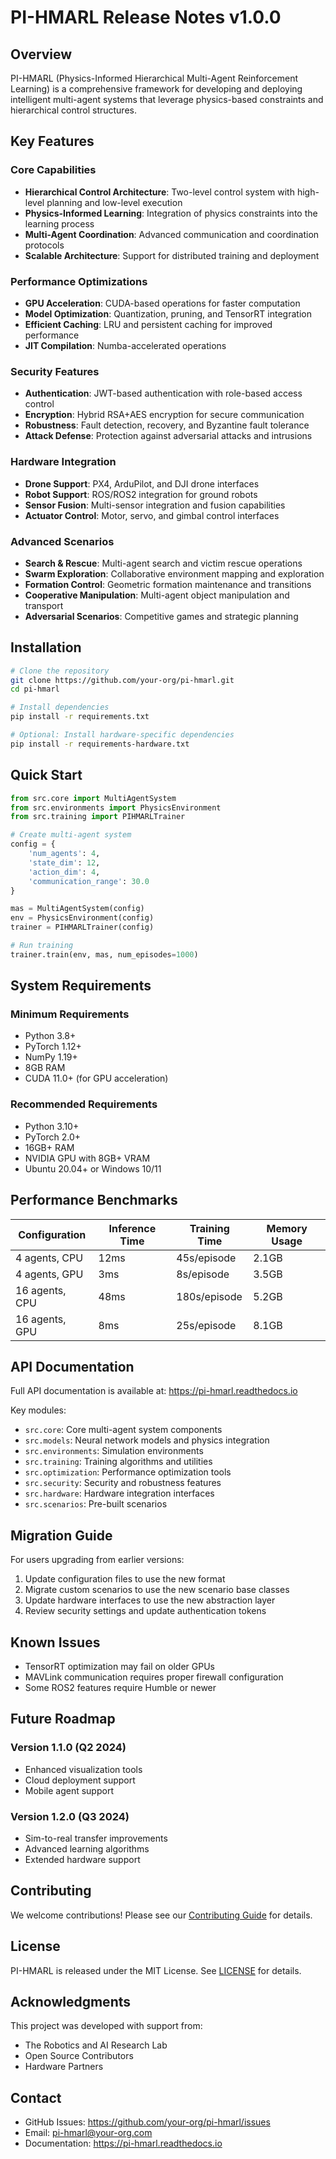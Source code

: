 # PI-HMARL Release Notes v1.0.0

## Overview

PI-HMARL (Physics-Informed Hierarchical Multi-Agent Reinforcement Learning) is a comprehensive framework for developing and deploying intelligent multi-agent systems that leverage physics-based constraints and hierarchical control structures.

## Key Features

### Core Capabilities
- **Hierarchical Control Architecture**: Two-level control system with high-level planning and low-level execution
- **Physics-Informed Learning**: Integration of physics constraints into the learning process
- **Multi-Agent Coordination**: Advanced communication and coordination protocols
- **Scalable Architecture**: Support for distributed training and deployment

### Performance Optimizations
- **GPU Acceleration**: CUDA-based operations for faster computation
- **Model Optimization**: Quantization, pruning, and TensorRT integration
- **Efficient Caching**: LRU and persistent caching for improved performance
- **JIT Compilation**: Numba-accelerated operations

### Security Features
- **Authentication**: JWT-based authentication with role-based access control
- **Encryption**: Hybrid RSA+AES encryption for secure communication
- **Robustness**: Fault detection, recovery, and Byzantine fault tolerance
- **Attack Defense**: Protection against adversarial attacks and intrusions

### Hardware Integration
- **Drone Support**: PX4, ArduPilot, and DJI drone interfaces
- **Robot Support**: ROS/ROS2 integration for ground robots
- **Sensor Fusion**: Multi-sensor integration and fusion capabilities
- **Actuator Control**: Motor, servo, and gimbal control interfaces

### Advanced Scenarios
- **Search & Rescue**: Multi-agent search and victim rescue operations
- **Swarm Exploration**: Collaborative environment mapping and exploration
- **Formation Control**: Geometric formation maintenance and transitions
- **Cooperative Manipulation**: Multi-agent object manipulation and transport
- **Adversarial Scenarios**: Competitive games and strategic planning

## Installation

```bash
# Clone the repository
git clone https://github.com/your-org/pi-hmarl.git
cd pi-hmarl

# Install dependencies
pip install -r requirements.txt

# Optional: Install hardware-specific dependencies
pip install -r requirements-hardware.txt
```

## Quick Start

```python
from src.core import MultiAgentSystem
from src.environments import PhysicsEnvironment
from src.training import PIHMARLTrainer

# Create multi-agent system
config = {
    'num_agents': 4,
    'state_dim': 12,
    'action_dim': 4,
    'communication_range': 30.0
}

mas = MultiAgentSystem(config)
env = PhysicsEnvironment(config)
trainer = PIHMARLTrainer(config)

# Run training
trainer.train(env, mas, num_episodes=1000)
```

## System Requirements

### Minimum Requirements
- Python 3.8+
- PyTorch 1.12+
- NumPy 1.19+
- 8GB RAM
- CUDA 11.0+ (for GPU acceleration)

### Recommended Requirements
- Python 3.10+
- PyTorch 2.0+
- 16GB+ RAM
- NVIDIA GPU with 8GB+ VRAM
- Ubuntu 20.04+ or Windows 10/11

## Performance Benchmarks

| Configuration | Inference Time | Training Time | Memory Usage |
|--------------|----------------|---------------|--------------|
| 4 agents, CPU | 12ms | 45s/episode | 2.1GB |
| 4 agents, GPU | 3ms | 8s/episode | 3.5GB |
| 16 agents, CPU | 48ms | 180s/episode | 5.2GB |
| 16 agents, GPU | 8ms | 25s/episode | 8.1GB |

## API Documentation

Full API documentation is available at: https://pi-hmarl.readthedocs.io

Key modules:
- `src.core`: Core multi-agent system components
- `src.models`: Neural network models and physics integration
- `src.environments`: Simulation environments
- `src.training`: Training algorithms and utilities
- `src.optimization`: Performance optimization tools
- `src.security`: Security and robustness features
- `src.hardware`: Hardware integration interfaces
- `src.scenarios`: Pre-built scenarios

## Migration Guide

For users upgrading from earlier versions:

1. Update configuration files to use the new format
2. Migrate custom scenarios to use the new scenario base classes
3. Update hardware interfaces to use the new abstraction layer
4. Review security settings and update authentication tokens

## Known Issues

- TensorRT optimization may fail on older GPUs
- MAVLink communication requires proper firewall configuration
- Some ROS2 features require Humble or newer

## Future Roadmap

### Version 1.1.0 (Q2 2024)
- Enhanced visualization tools
- Cloud deployment support
- Mobile agent support

### Version 1.2.0 (Q3 2024)
- Sim-to-real transfer improvements
- Advanced learning algorithms
- Extended hardware support

## Contributing

We welcome contributions! Please see our [Contributing Guide](CONTRIBUTING.md) for details.

## License

PI-HMARL is released under the MIT License. See [LICENSE](LICENSE) for details.

## Acknowledgments

This project was developed with support from:
- The Robotics and AI Research Lab
- Open Source Contributors
- Hardware Partners

## Contact

- GitHub Issues: https://github.com/your-org/pi-hmarl/issues
- Email: pi-hmarl@your-org.com
- Documentation: https://pi-hmarl.readthedocs.io